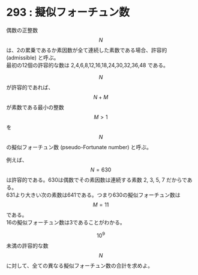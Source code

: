 # 293 : 擬似フォーチュン数

偶数の正整数$$N$$は、2の累乗であるか素因数が全て連続した素数である場合、許容的 (admissible) と呼ぶ。\
最初の12個の許容的な数は 2,4,6,8,12,16,18,24,30,32,36,48 である。

$$N$$が許容的であれば、$$N+M$$が素数である最小の整数$$M > 1$$を$$N$$の擬似フォーチュン数 (pseudo-Fortunate number) と呼ぶ。

例えば、$$N=630$$は許容的である。630は偶数でその素因数は連続する素数 2, 3, 5, 7 だからである。\
631より大きい次の素数は641である。つまり630の擬似フォーチュン数は$$M=11$$である。\
16の擬似フォーチュン数は3であることがわかる。

$$10^9$$未満の許容的な数$$N$$に対して、全ての異なる擬似フォーチュン数の合計を求めよ。
